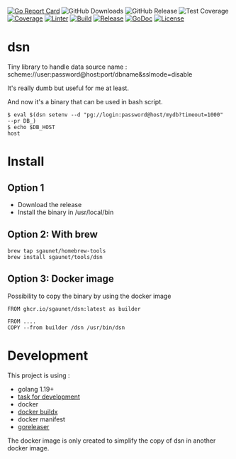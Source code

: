 [![Go Report Card](https://goreportcard.com/badge/github.com/sgaunet/dsn)](https://goreportcard.com/report/github.com/sgaunet/dsn)
![GitHub Downloads](https://img.shields.io/github/downloads/sgaunet/dsn/total)
![GitHub Release](https://img.shields.io/github/v/release/sgaunet/dsn)
![Test Coverage](https://raw.githubusercontent.com/wiki/sgaunet/dsn/coverage-badge.svg)
[![Coverage](https://github.com/sgaunet/dsn/actions/workflows/coverage.yml/badge.svg)](https://github.com/sgaunet/dsn/actions/workflows/coverage.yml)
[![Linter](https://github.com/sgaunet/dsn/actions/workflows/linter.yml/badge.svg)](https://github.com/sgaunet/dsn/actions/workflows/linter.yml)
[![Build](https://github.com/sgaunet/dsn/actions/workflows/snapshot.yml/badge.svg)](https://github.com/sgaunet/dsn/actions/workflows/snapshot.yml)
[![Release](https://github.com/sgaunet/dsn/actions/workflows/release.yml/badge.svg)](https://github.com/sgaunet/dsn/actions/workflows/release.yml)
[![GoDoc](https://godoc.org/github.com/sgaunet/dsn/v3?status.svg)](https://godoc.org/github.com/sgaunet/dsn/v3)
[![License](https://img.shields.io/github/license/sgaunet/dsn.svg)](LICENSE)

# dsn

Tiny library to handle data source name : scheme://user:password@host:port/dbname&sslmode=disable

It's really dumb but useful for me at least.


And now it's a binary that can be used in bash script.

```
$ eval $(dsn setenv --d "pg://login:password@host/mydb?timeout=1000"  --pr DB_)
$ echo $DB_HOST
host
```

# Install

## Option 1

* Download the release
* Install the binary in /usr/local/bin 

## Option 2: With brew

```
brew tap sgaunet/homebrew-tools
brew install sgaunet/tools/dsn
```

## Option 3: Docker image

Possibility to copy the binary by using the docker image

```
FROM ghcr.io/sgaunet/dsn:latest as builder

FROM ....
COPY --from builder /dsn /usr/bin/dsn
```

# Development


This project is using :

* golang 1.19+
* [task for development](https://taskfile.dev/#/)
* docker
* [docker buildx](https://github.com/docker/buildx)
* docker manifest
* [goreleaser](https://goreleaser.com/)

The docker image is only created to simplify the copy of dsn in another docker image.


